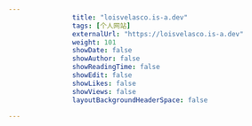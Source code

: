 ---
                title: "loisvelasco.is-a.dev"
                tags: [个人网站]
                externalUrl: "https://loisvelasco.is-a.dev"
                weight: 101
                showDate: false
                showAuthor: false
                showReadingTime: false
                showEdit: false
                showLikes: false
                showViews: false
                layoutBackgroundHeaderSpace: false
                ---


